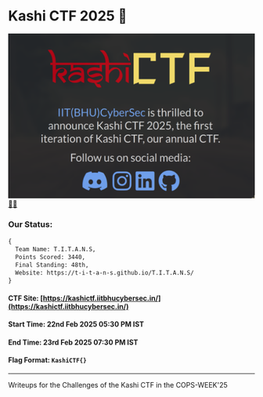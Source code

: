 # Kashi CTF 2025 🚩

![Kashi](kashi.png) 
[🙏🙏](https://www.youtube.com/watch?v=xvFZjo5PgG0)

### Our Status: 
```
{
  Team Name: T.I.T.A.N.S,
  Points Scored: 3440,
  Final Standing: 48th,
  Website: https://t-i-t-a-n-s.github.io/T.I.T.A.N.S/
}
```

#### CTF Site: [https://kashictf.iitbhucybersec.in/](https://kashictf.iitbhucybersec.in/)

#### Start Time: 22nd Feb 2025 05:30 PM IST
#### End Time: 23rd Feb 2025 07:30 PM IST

#### Flag Format: `KashiCTF{}`

---

Writeups for the Challenges of the Kashi CTF in the COPS-WEEK'25
